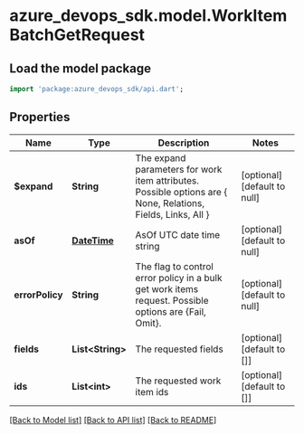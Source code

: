 # azure_devops_sdk.model.WorkItemBatchGetRequest

## Load the model package
```dart
import 'package:azure_devops_sdk/api.dart';
```

## Properties
Name | Type | Description | Notes
------------ | ------------- | ------------- | -------------
**$expand** | **String** | The expand parameters for work item attributes. Possible options are { None, Relations, Fields, Links, All } | [optional] [default to null]
**asOf** | [**DateTime**](DateTime.md) | AsOf UTC date time string | [optional] [default to null]
**errorPolicy** | **String** | The flag to control error policy in a bulk get work items request. Possible options are {Fail, Omit}. | [optional] [default to null]
**fields** | **List&lt;String&gt;** | The requested fields | [optional] [default to []]
**ids** | **List&lt;int&gt;** | The requested work item ids | [optional] [default to []]

[[Back to Model list]](../README.md#documentation-for-models) [[Back to API list]](../README.md#documentation-for-api-endpoints) [[Back to README]](../README.md)


